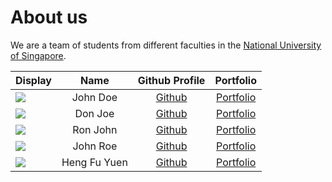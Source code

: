 # About us

We are a team of students from different faculties in the [National University of Singapore](http://nus.edu.sg/). 

Display | Name | Github Profile | Portfolio 
--------|:----:|:--------------:|:---------:
![](https://via.placeholder.com/100.png?text=Photo) | John Doe | [Github](https://github.com/) | [Portfolio](team/johndoe.md)
![](https://via.placeholder.com/100.png?text=Photo) | Don Joe | [Github](https://github.com/) | [Portfolio](team/johndoe.md)
![](https://via.placeholder.com/100.png?text=Photo) | Ron John | [Github](https://github.com/) | [Portfolio](team/johndoe.md)
![](https://via.placeholder.com/100.png?text=Photo) | John Roe | [Github](https://github.com/) | [Portfolio](team/johndoe.md)
![](https://via.placeholder.com/100.png?text=Photo) | Heng Fu Yuen | [Github](https://github.com/HengFuYuen) | [Portfolio](team/hengfuyuen.md)
